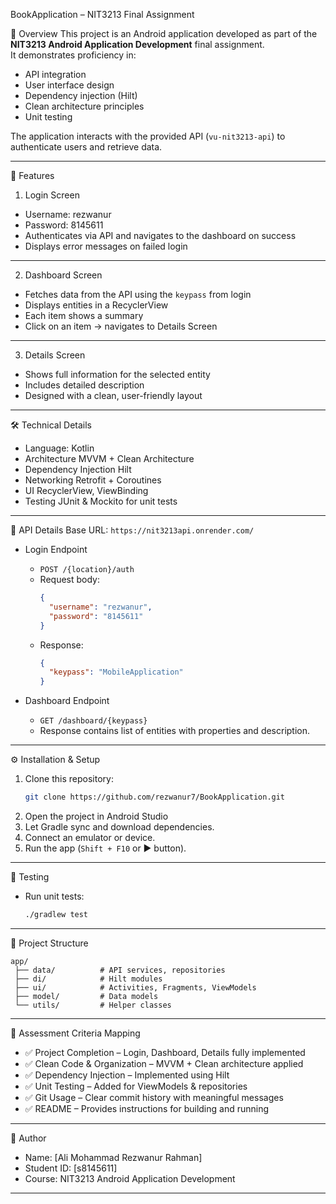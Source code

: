  BookApplication – NIT3213 Final Assignment

 📖 Overview
This project is an Android application developed as part of the **NIT3213 Android Application Development** final assignment.  
It demonstrates proficiency in:
- API integration  
- User interface design  
- Dependency injection (Hilt)  
- Clean architecture principles  
- Unit testing  

The application interacts with the provided API (`vu-nit3213-api`) to authenticate users and retrieve data.

---

🚀 Features
 1. Login Screen
- Username: rezwanur  
- Password: 8145611  
- Authenticates via API and navigates to the dashboard on success  
- Displays error messages on failed login  


---

 2. Dashboard Screen
- Fetches data from the API using the `keypass` from login  
- Displays entities in a RecyclerView
- Each item shows a summary   
- Click on an item → navigates to Details Screen

---

3. Details Screen
- Shows full information for the selected entity  
- Includes detailed description
- Designed with a clean, user-friendly layout  


---

🛠️ Technical Details
- Language: Kotlin  
- Architecture MVVM + Clean Architecture  
- Dependency Injection Hilt  
- Networking Retrofit + Coroutines  
- UI RecyclerView, ViewBinding  
- Testing JUnit & Mockito for unit tests  

---

 🔗 API Details
Base URL: `https://nit3213api.onrender.com/`

- Login Endpoint  
  - `POST /{location}/auth`  
  - Request body:  
    ```json
    {
      "username": "rezwanur",
      "password": "8145611"
    }
    ```
  - Response:  
    ```json
    {
      "keypass": "MobileApplication"
    }
    ```

- Dashboard Endpoint  
  - `GET /dashboard/{keypass}`  
  - Response contains list of entities with properties and description.  

---

 ⚙️ Installation & Setup
1. Clone this repository:
   ```bash
   git clone https://github.com/rezwanur7/BookApplication.git
   ```
2. Open the project in Android Studio  
3. Let Gradle sync and download dependencies.  
4. Connect an emulator or device.  
5. Run the app (`Shift + F10` or ▶ button).  

---

 🧪 Testing
- Run unit tests:
  ```bash
  ./gradlew test
  ```

---

 📂 Project Structure
```
app/
 ├── data/          # API services, repositories
 ├── di/            # Hilt modules
 ├── ui/            # Activities, Fragments, ViewModels
 ├── model/         # Data models
 └── utils/         # Helper classes
```

---

 📜 Assessment Criteria Mapping
- ✅ Project Completion – Login, Dashboard, Details fully implemented  
- ✅ Clean Code & Organization – MVVM + Clean architecture applied  
- ✅ Dependency Injection – Implemented using Hilt  
- ✅ Unit Testing – Added for ViewModels & repositories  
- ✅ Git Usage – Clear commit history with meaningful messages  
- ✅ README – Provides instructions for building and running  

---

👤 Author
- Name: [Ali Mohammad Rezwanur Rahman]  
- Student ID: [s8145611]  
- Course: NIT3213 Android Application Development  

---

